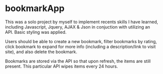 # bookmarkApp

This was a solo project by myself to implement recents skills I have learned, including 
Javascript, Jquery, AJAX & Json in conjuction with utilizing an API. Basic styling was applied.

Users should be able to create a new bookmark, filter bookmarks by rating, click bookmark to expand for more info
(including a description/link to visit site), and also delete the bookmark.

Bookmarks are stored via the API so that upon refresh, the items are still present. This particular API wipes items every
24 hours. 
